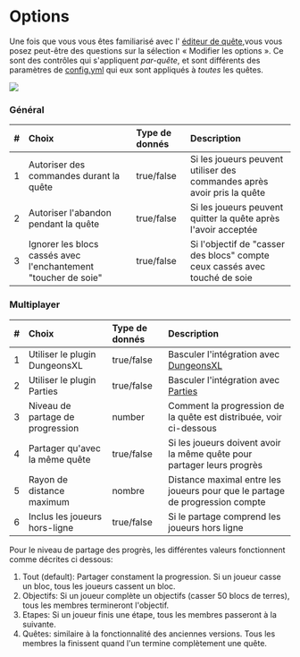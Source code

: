 # Options

Une fois que vous vous êtes familiarisé avec l' [éditeur de quête](https://github.com/PikaMug/Quests/wiki/3-%E2%80%90-Quests-Editor),vous vous posez peut-être des questions sur la sélection « Modifier les options ». Ce sont des contrôles qui s'appliquent _par-quête_, et sont différents des paramètres de [config.yml](https://github.com/PikaMug/Quests/wiki/2-%E2%80%90-Configuration#configyml) qui eux sont appliqués à _toutes_ les quêtes.

![](https://camo.githubusercontent.com/01ac608458bd8b9ea686e4f66bb4d39e0131d0dd738a4317ba898f285345c08a/68747470733a2f2f692e696d6775722e636f6d2f7374485a504f752e706e67)

### Général

| \# | Choix | Type de donnés | Description |
| :--- | :--- | :--- | :--- |
| 1 | Autoriser des commandes durant la quête | true/false | Si les joueurs peuvent utiliser des commandes après avoir pris la quête |
| 2 | Autoriser l'abandon pendant la quête | true/false | Si les joueurs peuvent quitter la quête après l'avoir acceptée|
| 3 | Ignorer les blocs cassés avec l'enchantement "toucher de soie" | true/false | Si l'objectif de "casser des blocs" compte ceux cassés avec touché de soie |

### Multiplayer

| \# | Choix | Type de donnés | Description |
| :--- | :--- | :--- | :--- |
| 1 | Utiliser le plugin DungeonsXL | true/false | Basculer l'intégration avec [DungeonsXL](https://github.com/PikaMug/Quests/wiki/Beginner-%E2%80%90-Dependencies#dungeonsxl) |
| 2 | Utiliser le plugin Parties | true/false | Basculer l'intégration avec [Parties](https://github.com/PikaMug/Quests/wiki/Beginner-%E2%80%90-Dependencies#parties-) |
| 3 | Niveau de partage de progression | number | Comment la progression de la quête est distribuée, voir ci-dessous |
| 4 | Partager qu'avec la même quête | true/false | Si les joueurs doivent avoir la même quête pour partager leurs progrès |
| 5 | Rayon de distance maximum | nombre | Distance maximal entre les joueurs pour que le partage de progression compte |
| 6 | Inclus les joueurs hors-ligne | true/false | Si le partage comprend les joueurs hors ligne|

Pour le niveau de partage des progrès, les différentes valeurs fonctionnent comme décrites ci dessous:

1. Tout \(default\): Partager constament la progression. Si un joueur casse un bloc, tous les joueurs cassent un bloc.
2. Objectifs: Si un joueur complète un objectifs (casser 50 blocs de terres), tous les membres termineront l'objectif.
3. Etapes: Si un joueur finis une étape, tous les membres passeront à la suivante.
4. Quêtes: similaire à la fonctionnalité des anciennes versions. Tous les membres la finissent quand l'un termine complètement une quête.
